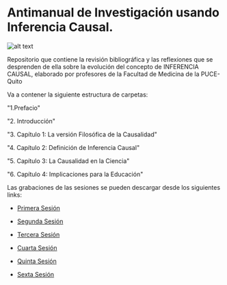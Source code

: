 # Antimanual de Investigación usando Inferencia Causal.

![alt text](https://github.com/PuceMedicina/IA-medicina-PUCE/blob/main/ia_medicina.jpeg)

Repositorio que contiene la revisión bibliográfica y las reflexiones que se desprenden de ella sobre la evolución del concepto de INFERENCIA CAUSAL, elaborado por profesores de la Facultad de Medicina de la PUCE-Quito

Va a contener la siguiente estructura de carpetas:

"1.Prefacio"                            

"2. Introducción"                        

"3. Capítulo 1: La versión Filosófica de la Causalidad"

"4. Capítulo 2: Definición de Inferencia Causal"

"5. Capítulo 3: La Causalidad en la Ciencia"

"6. Capítulo 4: Implicaciones para la Educación"

Las grabaciones de las sesiones se pueden descargar desde los siguientes links:

- [Primera Sesión](https://puceeduec-my.sharepoint.com/:v:/g/personal/ejmontero_puce_edu_ec/EfRinVbhnJNOvdyG3CITR0ABkI64X74NikSgXD5vGjqAZw?nav=eyJyZWZlcnJhbEluZm8iOnsicmVmZXJyYWxBcHAiOiJPbmVEcml2ZUZvckJ1c2luZXNzIiwicmVmZXJyYWxBcHBQbGF0Zm9ybSI6IldlYiIsInJlZmVycmFsTW9kZSI6InZpZXciLCJyZWZlcnJhbFZpZXciOiJNeUZpbGVzTGlua0RpcmVjdCJ9fQ&e=wXZ7oA)

- [Segunda Sesión](https://puceeduec-my.sharepoint.com/:v:/g/personal/ejmontero_puce_edu_ec/ETHDF_6KUzZFuzZjqfKu7mcBykPz0FE82vdKkwU8_teClw?nav=eyJyZWZlcnJhbEluZm8iOnsicmVmZXJyYWxBcHAiOiJPbmVEcml2ZUZvckJ1c2luZXNzIiwicmVmZXJyYWxBcHBQbGF0Zm9ybSI6IldlYiIsInJlZmVycmFsTW9kZSI6InZpZXciLCJyZWZlcnJhbFZpZXciOiJNeUZpbGVzTGlua0RpcmVjdCJ9fQ&e=zBOYTq)

- [Tercera Sesión](https://puceeduec-my.sharepoint.com/:v:/g/personal/ejmontero_puce_edu_ec/EXQQqagVoGZBj2D97NxCu_sBHOw4To5JGSR2tWFsZR5GQA?nav=eyJyZWZlcnJhbEluZm8iOnsicmVmZXJyYWxBcHAiOiJPbmVEcml2ZUZvckJ1c2luZXNzIiwicmVmZXJyYWxBcHBQbGF0Zm9ybSI6IldlYiIsInJlZmVycmFsTW9kZSI6InZpZXciLCJyZWZlcnJhbFZpZXciOiJNeUZpbGVzTGlua0RpcmVjdCJ9fQ&e=ucw0XO)

- [Cuarta Sesión](https://puceeduec-my.sharepoint.com/:v:/g/personal/ejmontero_puce_edu_ec/EY9eykmEzZtCmTtFB7ZUaocBL-oWRauCB4rHr0vlC7W7AQ?nav=eyJyZWZlcnJhbEluZm8iOnsicmVmZXJyYWxBcHAiOiJPbmVEcml2ZUZvckJ1c2luZXNzIiwicmVmZXJyYWxBcHBQbGF0Zm9ybSI6IldlYiIsInJlZmVycmFsTW9kZSI6InZpZXciLCJyZWZlcnJhbFZpZXciOiJNeUZpbGVzTGlua0RpcmVjdCJ9fQ&e=HLDYJC)

- [Quinta Sesión](https://puceeduec-my.sharepoint.com/:v:/g/personal/ejmontero_puce_edu_ec/Ed5BsPo-FUNDsM6NTpV8VOsBf3oImMBRREf2XCXgeFYQDA?nav=eyJyZWZlcnJhbEluZm8iOnsicmVmZXJyYWxBcHAiOiJPbmVEcml2ZUZvckJ1c2luZXNzIiwicmVmZXJyYWxBcHBQbGF0Zm9ybSI6IldlYiIsInJlZmVycmFsTW9kZSI6InZpZXciLCJyZWZlcnJhbFZpZXciOiJNeUZpbGVzTGlua0RpcmVjdCJ9fQ&e=1T7vai)

- [Sexta Sesión](https://puceeduec-my.sharepoint.com/:v:/g/personal/ejmontero_puce_edu_ec/Ed5BsPo-FUNDsM6NTpV8VOsBkJvGqtRDhIUCg8vFvhqaIg?nav=eyJyZWZlcnJhbEluZm8iOnsicmVmZXJyYWxBcHAiOiJPbmVEcml2ZUZvckJ1c2luZXNzIiwicmVmZXJyYWxBcHBQbGF0Zm9ybSI6IldlYiIsInJlZmVycmFsTW9kZSI6InZpZXciLCJyZWZlcnJhbFZpZXciOiJNeUZpbGVzTGlua0RpcmVjdCJ9fQ&e=tkBVup)
